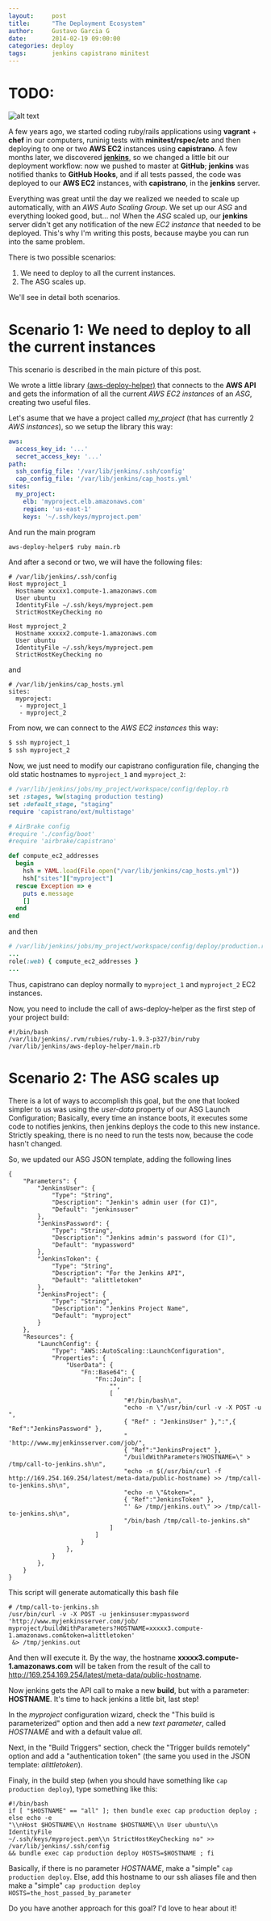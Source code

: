 ```yaml
---
layout:     post
title:      "The Deployment Ecosystem"
author:     Gustavo Garcia G
date:       2014-02-19 09:00:00
categories: deploy 
tags:       jenkins capistrano minitest
---
```


TODO:
=====

![alt text](/images/deployment_ecosystem.png "The Deployment Ecosystem")

A few years ago, we started coding ruby/rails applications using **vagrant** + **chef** in our computers, runinig tests with **minitest/rspec/etc** and then deploying to one or two **AWS EC2** instances using **capistrano**. A few months later, we discovered [**jenkins**][jenkins], so we changed a little bit our deployment workflow: now we pushed to master at **GitHub**; **jenkins** was notified thanks to **GitHub Hooks**, and if all tests passed, the code was deployed to our **AWS EC2** instances, with **capistrano**, in the **jenkins** server.


Everything was great until the day we realized we needed to scale up automatically, with an *AWS Auto Scaling Group*. We set up our *ASG* and everything looked good, but... no! When the *ASG* scaled up, our **jenkins** server didn't get any notification of the new *EC2 instance* that needed to be deployed. This's why I'm writing this posts, because maybe you can run into the same problem.


There is two possible scenarios:

1. We need to deploy to all the current instances.
2. The ASG scales up.

We'll see in detail both scenarios.

Scenario 1: We need to deploy to all the current instances
==========================================================

This scenario is described in the main picture of this post.

We wrote a little library [(aws-deploy-helper)][aws-deploy-helper] that connects to the **AWS API** and gets the information of all the current *AWS EC2 instances* of an *ASG*, creating two useful files.

Let's asume that we have a project called *my_project* (that has currently 2 *AWS instances*), so we setup the library this way:

```yaml
aws:
  access_key_id: '...'                 
  secret_access_key: '...'
path:
  ssh_config_file: '/var/lib/jenkins/.ssh/config'     
  cap_config_file: '/var/lib/jenkins/cap_hosts.yml'  
sites:
  my_project:
    elb: 'myproject.elb.amazonaws.com'                
    region: 'us-east-1'                               
    keys: '~/.ssh/keys/myproject.pem'
```

And run the main program

```sh
aws-deploy-helper$ ruby main.rb
```

And after a second or two, we will have the following files:

```
# /var/lib/jenkins/.ssh/config
Host myproject_1
  Hostname xxxxx1.compute-1.amazonaws.com
  User ubuntu
  IdentityFile ~/.ssh/keys/myproject.pem  
  StrictHostKeyChecking no

Host myproject_2
  Hostname xxxxx2.compute-1.amazonaws.com
  User ubuntu
  IdentityFile ~/.ssh/keys/myproject.pem
  StrictHostKeyChecking no
```
and 

```
# /var/lib/jenkins/cap_hosts.yml
sites:
  myproject:
   - myproject_1
   - myproject_2
```

From now, we can connect to the *AWS EC2 instances* this way:

```sh
$ ssh myproject_1
$ ssh myproject_2
```

Now, we just need to modify our capistrano configuration file, changing the old static hostnames to ```myproject_1``` and ```myproject_2```:

```rb
# /var/lib/jenkins/jobs/my_project/workspace/config/deploy.rb
set :stages, %w(staging production testing)
set :default_stage, "staging"
require 'capistrano/ext/multistage'

# AirBrake config
#require './config/boot'
#require 'airbrake/capistrano'

def compute_ec2_addresses
  begin
    hsh = YAML.load(File.open("/var/lib/jenkins/cap_hosts.yml"))
    hsh["sites"]["myproject"]
  rescue Exception => e
    puts e.message
    []
  end
end
```

and then

```rb
# /var/lib/jenkins/jobs/my_project/workspace/config/deploy/production.rb
...
role(:web) { compute_ec2_addresses }
...

```

Thus, capistrano can deploy normally to ```myproject_1``` and ```myproject_2``` EC2 instances.

Now, you need to include the call of aws-deploy-helper as the first step of your project build:

```
#!/bin/bash
/var/lib/jenkins/.rvm/rubies/ruby-1.9.3-p327/bin/ruby /var/lib/jenkins/aws-deploy-helper/main.rb
```

Scenario 2: The ASG scales up
=============================

There is a lot of ways to accomplish this goal, but the one that looked simpler to us was using the *user-data* property of our ASG Launch Configuration; Basically, every time an instance boots, it executes some code to notifies jenkins, then jenkins deploys the code to this new instance. Strictly speaking, there is no need to run the tests now, because the code hasn't changed.

So, we updated our ASG JSON template, adding the following lines

```
{
    "Parameters": {
        "JenkinsUser": {
            "Type": "String",
            "Description": "Jenkin's admin user (for CI)",
            "Default": "jenkinsuser"
        },
        "JenkinsPassword": {
            "Type": "String",
            "Description": "Jenkins admin's password (for CI)",
            "Default": "mypassword"
        },
        "JenkinsToken": {
            "Type": "String",
            "Description": "For the Jenkins API",
            "Default": "alittletoken"
        },
        "JenkinsProject": {
            "Type": "String",
            "Description": "Jenkins Project Name",
            "Default": "myproject"
        }
    },
    "Resources": {
        "LaunchConfig": {
            "Type": "AWS::AutoScaling::LaunchConfiguration",
            "Properties": {
                "UserData": {
                    "Fn::Base64": {
                        "Fn::Join": [
                            "",
                            [
                                "#!/bin/bash\n",
                                "echo -n \"/usr/bin/curl -v -X POST -u ",
                                { "Ref" : "JenkinsUser" },":",{ "Ref":"JenkinsPassword" }, 
                                " 'http://www.myjenkinsserver.com/job/",
                                { "Ref":"JenkinsProject" },
                                "/buildWithParameters?HOSTNAME=\" > /tmp/call-to-jenkins.sh\n",
                                "echo -n $(/usr/bin/curl -f http://169.254.169.254/latest/meta-data/public-hostname) >> /tmp/call-to-jenkins.sh\n",
                                "echo -n \"&token=",
                                { "Ref":"JenkinsToken" },
                                "' &> /tmp/jenkins.out\" >> /tmp/call-to-jenkins.sh\n",
                                "/bin/bash /tmp/call-to-jenkins.sh"
                            ]
                        ]
                    }
                },
            }
        },
    }
}

```

This script will generate automatically this bash file

```
# /tmp/call-to-jenkins.sh
/usr/bin/curl -v -X POST -u jenkinsuser:mypassword 'http://www.myjenkinsserver.com/job/
myproject/buildWithParameters?HOSTNAME=xxxxx3.compute-1.amazonaws.com&token=alittletoken'
 &> /tmp/jenkins.out
```

And then will execute it. By the way, the hostname **xxxxx3.compute-1.amazonaws.com** will be taken from the result of the call to http://169.254.169.254/latest/meta-data/public-hostname.

Now jenkins gets the API call to make a new **build**, but with a parameter: **HOSTNAME**. It's time to hack jenkins a little bit, last step!

In the *myproject* configuration wizard, check the "This build is parameterized" option and then add a new *text parameter*, called *HOSTNAME* and with a default value *all*. 

Next, in the "Build Triggers" section, check the "Trigger builds remotely" option and add a "authentication token" (the same you used in the JSON template: *alittletoken*).

Finaly, in the build step (when you should have something like ```cap production deploy```), type something like this:

```
#!/bin/bash
if [ "$HOSTNAME" == "all" ]; then bundle exec cap production deploy ; else echo -e 
"\\nHost $HOSTNAME\\n Hostname $HOSTNAME\\n User ubuntu\\n IdentityFile 
~/.ssh/keys/myproject.pem\\n StrictHostKeyChecking no" >> /var/lib/jenkins/.ssh/config 
&& bundle exec cap production deploy HOSTS=$HOSTNAME ; fi
```

Basically, if there is no parameter *HOSTNAME*, make a "simple" ```cap production deploy```. Else, add this hostname to our ssh aliases file and then make a "simple" ```cap production deploy HOSTS=the_host_passed_by_parameter```

Do you have another approach for this goal? I'd love to hear about it!

[jenkins]:            http://jenkins-ci.org/
[aws-deploy-helper]:  https://github.com/archdaily/aws-deploy-helper